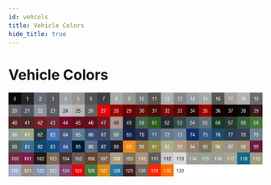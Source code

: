 ```yaml
---
id: vehcols
title: Vehicle Colors
hide_title: true
---
```


# Vehicle Colors

![alt text](vehcols.png "Colors")